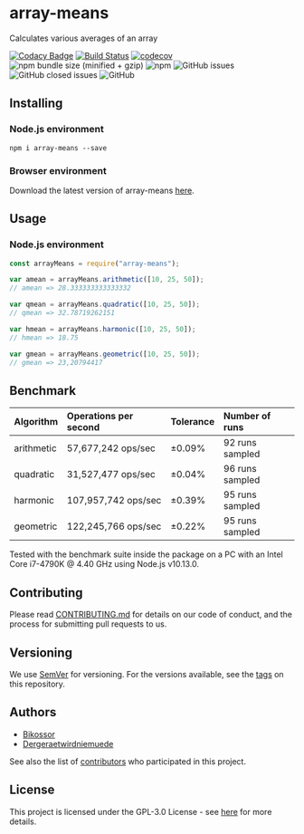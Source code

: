 # array-means
Calculates various averages of an array

[![Codacy Badge](https://api.codacy.com/project/badge/Grade/57813ca8a5d943ecabbe8decc36d04da)](https://www.codacy.com/app/Bikossor/array-means?utm_source=github.com&amp;utm_medium=referral&amp;utm_content=Bikossor/array-means&amp;utm_campaign=Badge_Grade)
[![Build Status](https://travis-ci.org/Bikossor/array-means.svg?branch=develop)](https://travis-ci.org/Bikossor/array-means)
[![codecov](https://codecov.io/gh/Bikossor/array-means/branch/develop/graph/badge.svg)](https://codecov.io/gh/Bikossor/array-means)
![npm bundle size (minified + gzip)](https://img.shields.io/bundlephobia/minzip/array-means.svg)
![npm](https://img.shields.io/npm/dm/array-means.svg)
![GitHub issues](https://img.shields.io/github/issues/bikossor/array-means.svg)
![GitHub closed issues](https://img.shields.io/github/issues-closed/bikossor/array-means.svg)
![GitHub](https://img.shields.io/github/license/bikossor/array-means.svg)

## Installing
### Node.js environment
```
npm i array-means --save
```

### Browser environment
Download the latest version of array-means [here](https://github.com/Bikossor/array-means/releases/latest).

## Usage
### Node.js environment

```javascript
const arrayMeans = require("array-means");

var amean = arrayMeans.arithmetic([10, 25, 50]);
// amean => 28.333333333333332

var qmean = arrayMeans.quadratic([10, 25, 50]);
// qmean => 32.78719262151

var hmean = arrayMeans.harmonic([10, 25, 50]);
// hmean => 18.75

var gmean = arrayMeans.geometric([10, 25, 50]);
// gmean => 23,20794417
```

## Benchmark
| Algorithm | Operations per second | Tolerance | Number of runs |
| :-- | :-- | :-- | :-- |
| arithmetic | 57,677,242 ops/sec | ±0.09% | 92 runs sampled |
| quadratic | 31,527,477 ops/sec | ±0.04% | 96 runs sampled |
| harmonic | 107,957,742 ops/sec | ±0.39% | 95 runs sampled |
| geometric | 122,245,766 ops/sec | ±0.22%| 95 runs sampled |

Tested with the benchmark suite inside the package on a PC with an Intel Core i7-4790K @ 4.40 GHz using Node.js v10.13.0.

## Contributing
Please read [CONTRIBUTING.md](https://gist.github.com/PurpleBooth/b24679402957c63ec426) for details on our code of conduct, and the process for submitting pull requests to us.

## Versioning
We use [SemVer](http://semver.org/) for versioning. For the versions available, see the [tags](https://github.com/bikossor/array-means/tags) on this repository. 

## Authors
- [Bikossor](https://github.com/Bikossor)
- [Dergeraetwirdniemuede](https://github.com/Dergeraetwirdniemuede)

See also the list of [contributors](https://github.com/bikossor/array-means/contributors) who participated in this project.

## License
This project is licensed under the GPL-3.0 License - see [here](LICENSE) for more details.